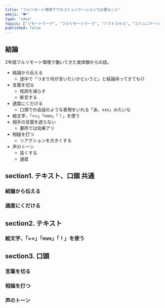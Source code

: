 ```yaml
---
title: "フルリモート環境下でのコミュニケーションで必要なこと"
emoji: "🐦"
type: "idea"
topics: ["リモートワーク", "フルリモートワーク", "ソフトスキル", "コミュニケーション"]
published: false
---
```


## 結論

2年弱フルリモート環境で働いてきた実体験からの話。


- 結論から伝える
  - 途中で「つまり何が言いたいかというと」と結論持ってきても○
- 言葉を切る
  - 枕詞を減らす
  - 断言する
- 適度にくだける
  - 口頭での会話のような表現をいれる「あ、xxx」みたいな
- 絵文字、「><」「mm」「！」を使う
- 相手の言葉を遮らない
  - 要所では効果アリ
- 相槌を打つ
  - リアクションを大きくする
- 声のトーン
  - 高くする
  - 速度



## section1. テキスト、口頭 共通

### 結論から伝える

### 適度にくだける

## section2. テキスト

### 絵文字、「><」「mm」「！」を使う

## section3. 口頭

### 言葉を切る

### 相槌を打つ

### 声のトーン